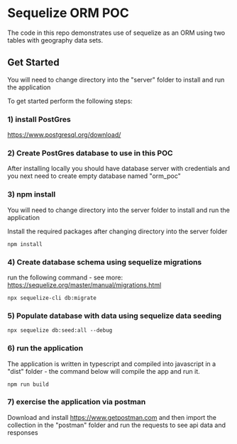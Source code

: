 # Sequelize ORM POC

The code in this repo demonstrates use of sequelize as an ORM using two tables with geography data sets.

## Get Started

You will need to change directory into the "server" folder to install and run the application

To get started perform the following steps:

### 1) install PostGres 

https://www.postgresql.org/download/

### 2) Create PostGres database to use in this POC

After installing locally you should have database server with credentials and you next need to create empty database named "orm_poc"

### 3) npm install

You will need to change directory into the server folder to install and run the application

Install the required packages after changing directory into the server folder

```npm install```

### 4) Create database schema using sequelize migrations

run the following command - see more: https://sequelize.org/master/manual/migrations.html

```npx sequelize-cli db:migrate```

### 5) Populate database with data using sequelize data seeding

```npx sequelize db:seed:all --debug```

### 6) run the application

The application is written in typescript and compiled into javascript in a "dist" folder - the command below will compile the app and run it.

```npm run build```

### 7) exercise the application via postman

Download and install https://www.getpostman.com and then import the collection in the "postman" folder and run the requests to see api data and responses